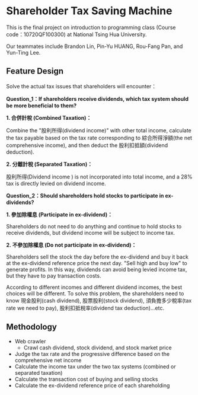 # Shareholder Tax Saving Machine
 This is the final project on introduction to programming class (Course code：10720QF100300) at National Tsing Hua University. 
 
 Our teammates include Brandon Lin, Pin-Yu	HUANG,	Rou-Fang Pan, and Yun-Ting Lee.
 
## Feature Design 
  Solve the actual tax issues that shareholders will encounter：
  
  **Question_1：If shareholders receive dividends, which tax system should be more beneficial to them?**
  
  **1. 合併計稅 (Combined Taxation)：**
     
 Combine the "股利所得(dividend income)" with other total income, calculate the tax payable based on the tax rate corresponding to 綜合所得淨額(the net comprehensive income), and then deduct the 股利扣抵額(dividend deduction).
  
  **2. 分離計稅 (Separated Taxation)：**
     
 股利所得(Dividend income ) is not incorporated into total income, and a 28% tax is directly levied on dividend income.
     
  **Question_2：Should shareholders hold stocks to participate in ex-dividends?**
  
  **1. 參加除權息 (Participate in ex-dividend)：**
  
Shareholders do not need to do anything and continue to hold stocks to receive dividends, but dividend income will be subject to income tax.
  
  **2. 不參加除權息 (Do not participate in ex-dividend)：**
  
Shareholders sell the stock the day before the ex-dividend and buy it back at the ex-dividend reference price the next day. "Sell high and buy low" to generate profits. In this way, dividends can avoid being levied income tax, but they have to pay transaction costs.

According to different incomes and different dividend incomes, the best choices will be different. To solve this problem, the shareholders need to know 現金股利(cash dividend), 股票股利(stock dividend), 須負擔多少稅率(tax rate we need to pay), 股利扣抵稅率(dividend tax deduction)...etc.
  
## Methodology
- Web crawler
  - Crawl cash dividend, stock dividend, and stock market price
- Judge the tax rate and the progressive difference based on the comprehensive net income
- Calculate the income tax under the two tax systems (combined or separated taxation)
- Calculate the transaction cost of buying and selling stocks
- Calculate the ex-dividend reference price of each shareholding
